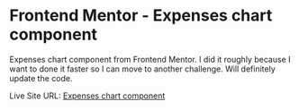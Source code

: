 # Frontend Mentor - Expenses chart component

Expenses chart component from Frontend Mentor. I did it roughly because I want to done it faster so I can move to another challenge. Will definitely update the code.

Live Site URL: [Expenses chart component](https://your-live-site-url.com)

